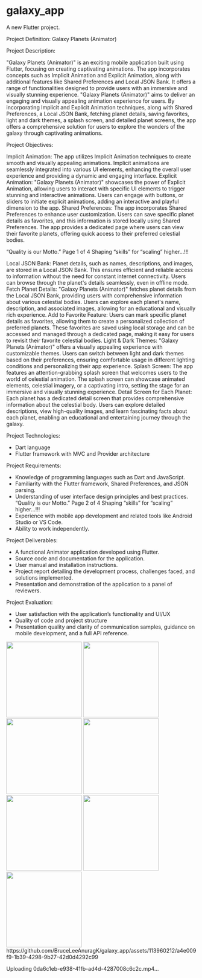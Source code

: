 # galaxy_app

A new Flutter project.

Project Definition: Galaxy Planets (Animator)

Project Description:

"Galaxy Planets (Animator)" is an exciting mobile application built using Flutter, focusing on
creating captivating animations. The app incorporates concepts such as Implicit Animation and
Explicit Animation, along with additional features like Shared Preferences and Local JSON
Bank. It offers a range of functionalities designed to provide users with an immersive and
visually stunning experience.
"Galaxy Planets (Animator)" aims to deliver an engaging and visually appealing animation
experience for users. By incorporating Implicit and Explicit Animation techniques, along with
Shared Preferences, a Local JSON Bank, fetching planet details, saving favorites, light and dark
themes, a splash screen, and detailed planet screens, the app offers a comprehensive solution for
users to explore the wonders of the galaxy through captivating animations.

Project Objectives:

Implicit Animation: The app utilizes Implicit Animation techniques to create smooth and
visually appealing animations. Implicit animations are seamlessly integrated into various UI
elements, enhancing the overall user experience and providing a dynamic and engaging interface.
Explicit Animation: "Galaxy Planets (Animator)" showcases the power of Explicit Animation,
allowing users to interact with specific UI elements to trigger stunning and interactive
animations. Users can engage with buttons, or sliders to initiate explicit animations, adding an
interactive and playful dimension to the app.
Shared Preferences: The app incorporates Shared Preferences to enhance user customization.
Users can save specific planet details as favorites, and this information is stored locally using
Shared Preferences. The app provides a dedicated page where users can view their favorite
planets, offering quick access to their preferred celestial bodies.

“Quality is our Motto.” Page 1 of 4 Shaping “skills” for “scaling” higher...!!!

Local JSON Bank: Planet details, such as names, descriptions, and images, are stored in a Local
JSON Bank. This ensures efficient and reliable access to information without the need for
constant internet connectivity. Users can browse through the planet's details seamlessly, even in
offline mode.
Fetch Planet Details: "Galaxy Planets (Animator)" fetches planet details from the Local JSON
Bank, providing users with comprehensive information about various celestial bodies. Users can
explore each planet's name, description, and associated images, allowing for an educational and
visually rich experience.
Add to Favorite Feature: Users can mark specific planet details as favorites, allowing them to
create a personalized collection of preferred planets. These favorites are saved using local
storage and can be accessed and managed through a dedicated page, making it easy for users to
revisit their favorite celestial bodies.
Light & Dark Themes: "Galaxy Planets (Animator)" offers a visually appealing experience
with customizable themes. Users can switch between light and dark themes based on their
preferences, ensuring comfortable usage in different lighting conditions and personalizing their
app experience.
Splash Screen: The app features an attention-grabbing splash screen that welcomes users to the
world of celestial animation. The splash screen can showcase animated elements, celestial
imagery, or a captivating intro, setting the stage for an immersive and visually stunning
experience.
Detail Screen for Each Planet: Each planet has a dedicated detail screen that provides
comprehensive information about the celestial body. Users can explore detailed descriptions,
view high-quality images, and learn fascinating facts about each planet, enabling an educational
and entertaining journey through the galaxy.

Project Technologies:
- Dart language
- Flutter framework with MVC and Provider architecture

Project Requirements:

- Knowledge of programming languages such as Dart and JavaScript.
- Familiarity with the Flutter framework, Shared Preferences, and JSON parsing.
- Understanding of user interface design principles and best practices.
“Quality is our Motto.” Page 2 of 4 Shaping “skills” for “scaling” higher...!!!
- Experience with mobile app development and related tools like Android Studio or VS Code.
- Ability to work independently.


Project Deliverables:

- A functional Animator application developed using Flutter.
- Source code and documentation for the application.
- User manual and installation instructions.
- Project report detailing the development process, challenges faced, and solutions implemented.
- Presentation and demonstration of the application to a panel of reviewers.

Project Evaluation:

- User satisfaction with the application’s functionality and UI/UX
- Quality of code and project structure
- Presentation quality and clarity of communication
samples, guidance on mobile development, and a full API reference.
<img src="https://github.com/BruceLeeAnuragK/galaxy_app/assets/113960212/02747da7-b3f4-4e70-891b-8ba83922819d" height="200">
<img src="https://github.com/BruceLeeAnuragK/galaxy_app/assets/113960212/1937d628-60e8-424f-9735-74a25ae74e1f" height="200">
<img src="https://github.com/BruceLeeAnuragK/galaxy_app/assets/113960212/39c02c57-1714-4841-a527-2e2895f2d9db" height="200">
<img src="https://github.com/BruceLeeAnuragK/galaxy_app/assets/113960212/f468f6e8-0e8a-4dfc-92e7-ade76f8407db" height="200">
<img src="https://github.com/BruceLeeAnuragK/galaxy_app/assets/113960212/82a9f71b-00c0-4be6-8235-d4c73d6a3036" height="200">
<img src="https://github.com/BruceLeeAnuragK/galaxy_app/assets/113960212/b1d6a69a-d5bd-4f6e-82e6-bc3a579a8479" height="200">
<img src="https://github.com/BruceLeeAnuragK/galaxy_app/assets/113960212/cf824b31-4c39-4113-8f33-00c7343f184b" height="200">
https://github.com/BruceLeeAnuragK/galaxy_app/assets/113960212/a4e009f9-1b39-4298-9b27-42d0d4292c99








Uploading 0da6c1eb-e938-41fb-ad4d-4287008c6c2c.mp4…



